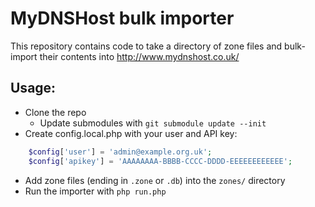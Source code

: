 # MyDNSHost bulk importer

This repository contains code to take a directory of zone files and bulk-import their contents into http://www.mydnshost.co.uk/

## Usage:

- Clone the repo
  - Update submodules with `git submodule update --init`
- Create config.local.php with your user and API key:
```php
	$config['user'] = 'admin@example.org.uk';
	$config['apikey'] = 'AAAAAAAA-BBBB-CCCC-DDDD-EEEEEEEEEEEE';
```
- Add zone files (ending in `.zone` or `.db`) into the `zones/` directory
- Run the importer with `php run.php`
